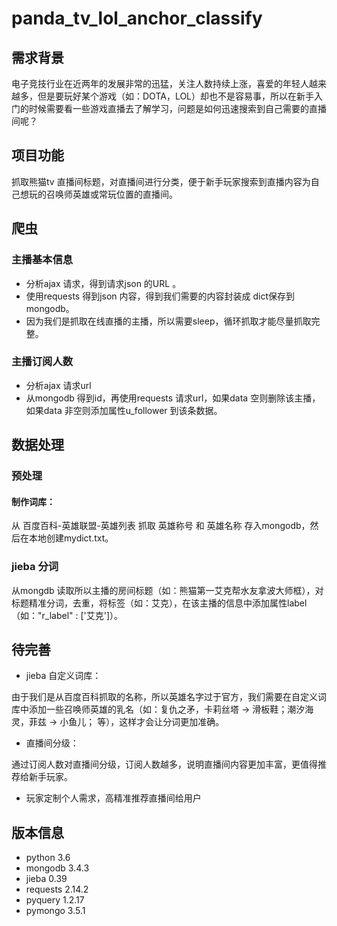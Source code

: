 # panda_tv_lol_anchor_classify

## 需求背景

电子竞技行业在近两年的发展非常的迅猛，关注人数持续上涨，喜爱的年轻人越来越多，但是要玩好某个游戏（如：DOTA，LOL）却也不是容易事，所以在新手入门的时候需要看一些游戏直播去了解学习，问题是如何迅速搜索到自己需要的直播间呢？

## 项目功能

抓取熊猫tv 直播间标题，对直播间进行分类，便于新手玩家搜索到直播内容为自己想玩的召唤师英雄或常玩位置的直播间。

## 爬虫

### 主播基本信息

- 分析ajax 请求，得到请求json 的URL 。
- 使用requests 得到json 内容，得到我们需要的内容封装成 dict保存到mongodb。
- 因为我们是抓取在线直播的主播，所以需要sleep，循环抓取才能尽量抓取完整。

### 主播订阅人数

- 分析ajax 请求url
- 从mongodb 得到id，再使用requests 请求url，如果data 空则删除该主播，如果data 非空则添加属性u_follower 到该条数据。

## 数据处理

### 预处理

#### 制作词库：

从 百度百科-英雄联盟-英雄列表 抓取 英雄称号 和 英雄名称 存入mongodb，然后在本地创建mydict.txt。

### jieba 分词

从mongdb 读取所以主播的房间标题（如：熊猫第一艾克帮水友拿波大师框），对标题精准分词，去重，将标签（如：艾克），在该主播的信息中添加属性label（如："r_label" : ['艾克']）。

## 待完善

- jieba 自定义词库：

由于我们是从百度百科抓取的名称，所以英雄名字过于官方，我们需要在自定义词库中添加一些召唤师英雄的乳名（如：复仇之矛，卡莉丝塔 -> 滑板鞋；潮汐海灵，菲兹 -> 小鱼儿； 等），这样才会让分词更加准确。

- 直播间分级：

通过订阅人数对直播间分级，订阅人数越多，说明直播间内容更加丰富，更值得推荐给新手玩家。

- 玩家定制个人需求，高精准推荐直播间给用户

## 版本信息

- python 3.6
- mongodb 3.4.3
- jieba 0.39
- requests 2.14.2
- pyquery 1.2.17
- pymongo 3.5.1 

